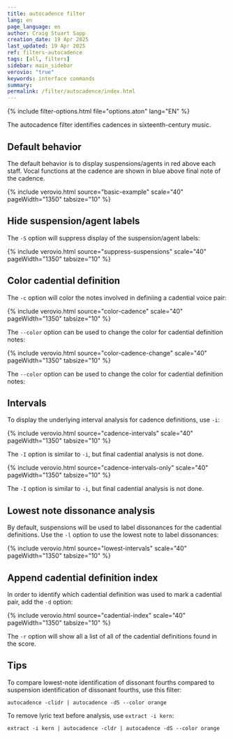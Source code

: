 ```yaml
---
title: autocadence filter
lang: en
page_language: en
author: Craig Stuart Sapp
creation_date: 19 Apr 2025
last_updated: 19 Apr 2025
ref: filters-autocadence
tags: [all, filters]
sidebar: main_sidebar
verovio: "true"
keywords: interface commands 
summary: 
permalink: /filter/autocadence/index.html
---
```


{% include filter-options.html file="options.aton" lang="EN" %}

The autocadence filter identifies cadences in sixteenth-century music.


## Default behavior ##

The default behavior is to display suspensions/agents in red above each
staff.  Vocal functions at the cadence are shown in blue above final note
of the cadence.

{% include verovio.html
	source="basic-example"
	scale="40"
	pageWidth="1350"
	tabsize="10"
%}
<script type="text/x-humdrum" id="basic-example">
!!!filter: autocadence
**kern	**kern
*clefF4	*clefG2
*M2/1	*M2/1
1G	2e
.	1g
1A	.
.	2f#
=	=
1G	1g
==	==
*-	*-
</script>

<a name="option-S"></a>
## Hide suspension/agent labels ##

The `-S` option will suppress display of the suspension/agent labels:

{% include verovio.html
	source="suppress-suspensions"
	scale="40"
	pageWidth="1350"
	tabsize="10"
%}
<script type="text/x-humdrum" id="suppress-suspensions">
!!!filter: autocadence -S
**kern	**kern
*clefF4	*clefG2
*M2/1	*M2/1
1G	2e
.	1g
1A	.
.	2f#
=	=
1G	1g
==	==
*-	*-
</script>

<a name="option-c"></a>
## Color cadential definition ##

The `-c` option will color the notes involved in definiing a cadential
voice pair:

{% include verovio.html
	source="color-cadence"
	scale="40"
	pageWidth="1350"
	tabsize="10"
%}
<script type="text/x-humdrum" id="color-cadence">
!!!filter: autocadence -c
**kern	**kern
*clefF4	*clefG2
*M2/1	*M2/1
1G	2e
.	1g
1A	.
.	2f#
=	=
1G	1g
==	==
*-	*-
</script>


<a name="option-color"></a>
The `--color` option can be used to change the color for cadential definition
notes:

{% include verovio.html
	source="color-cadence-change"
	scale="40"
	pageWidth="1350"
	tabsize="10"
%}
<script type="text/x-humdrum" id="color-cadence-change">
!!!filter: autocadence -c --color limegreen
**kern	**kern
*clefF4	*clefG2
*M2/1	*M2/1
1G	2e
.	1g
1A	.
.	2f#
=	=
1G	1g
==	==
*-	*-
</script>


<a name="option-color"></a>
The `--color` option can be used to change the color for cadential definition
notes:



<a name="option-i"></a>
## Intervals ##

To display the underlying interval analysis for cadence definitions, use `-i`:


{% include verovio.html
	source="cadence-intervals"
	scale="40"
	pageWidth="1350"
	tabsize="10"
%}
<script type="text/x-humdrum" id="cadence-intervals">
!!!filter: autocadence -c -i
**kern	**kern
*clefF4	*clefG2
*M2/1	*M2/1
1G	2e
.	1g
1A	.
.	2f#
=	=
1G	1g
==	==
*-	*-
</script>

<a name="option-I"></a>
The `-I` option is similar to `-i`, but final cadential analysis is not done.

{% include verovio.html
	source="cadence-intervals-only"
	scale="40"
	pageWidth="1350"
	tabsize="10"
%}
<script type="text/x-humdrum" id="cadence-intervals-only">
!!!filter: autocadence -c -I
**kern	**kern
*clefF4	*clefG2
*M2/1	*M2/1
1G	2e
.	1g
1A	.
.	2f#
=	=
1G	1g
==	==
*-	*-
</script>

<a name="option-i"></a>
The `-I` option is similar to `-i`, but final cadential analysis is not done.




<a name="option-l"></a>
## Lowest note dissonance analysis ##

By default, suspensions will be used to label dissonances for the 
cadential definitions.  Use the `-l` option to use the lowest note
to label dissonances:

{% include verovio.html
	source="lowest-intervals"
	scale="40"
	pageWidth="1350"
	tabsize="10"
%}
<script type="text/x-humdrum" id="lowest-intervals">
!!!filter: autocadence -c -i -l
**kern	**kern
*clefF4	*clefG2
*M2/1	*M2/1
1G	2e
.	1g
1A	.
.	2f#
=	=
1G	1g
==	==
*-	*-
</script>


<a name="option-d"></a>
## Append cadential definition index ##

In order to identify which cadential definition was used to
mark a cadential pair, add the `-d` option:

{% include verovio.html
	source="cadential-index"
	scale="40"
	pageWidth="1350"
	tabsize="10"
%}
<script type="text/x-humdrum" id="cadential-index">
!!!filter: autocadence -c -d
**kern	**kern
*clefF4	*clefG2
*M2/1	*M2/1
1G	2e
.	1g
1A	.
.	2f#
=	=
1G	1g
==	==
*-	*-
</script>

<a name="option-r"></a>
The `-r` option will show all a list of all of the cadential definitions 
found in the score.



## Tips ##

To compare lowest-note identification of dissonant fourths compared to suspension identification
of dissonant fourths, use this filter:

```
autocadence -clidr | autocadence -dS --color orange 
```

To remove lyric text before analysis, use `extract -i kern`:

```
extract -i kern | autocadence -cldr | autocadence -dS --color orange 
```





